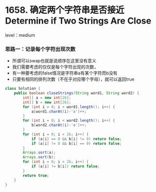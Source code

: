 # 1658. 确定两个字符串是否接近 Determine if Two Strings Are Close

level：medium

### 思路一：记录每个字符出现次数

- 所谓可以swap也就是说顺序在这里没有意义
- 我们需要考虑的仅仅是每个字符出现的次数，
- 有一种要考虑的false情况是字符串a有某个字符而b没有
- 只要有相同的排列次数（不在乎对应哪个字母），就可以返回true

```java
class Solution {
    public boolean closeStrings(String word1, String word2) {
        int[] a = new int[26];
        int[] b = new int[26];
        for (int i = 0; i < word1.length(); i++) {
            a[word1.charAt(i)-'a']++;
        }
        for (int i = 0; i < word2.length(); i++) {
            b[word2.charAt(i)-'a']++;
        }
        for (int i = 0; i < 26; i++) {
            if (a[i] == 0 && b[i] != 0) return false;
            if (a[i] != 0 && b[i] == 0) return false;
        }
        Arrays.sort(a);
        Arrays.sort(b);
        for (int i = 0; i < 26; i++) {
            if (a[i] != b[i]) return false;
        }
        return true;
    }
}
```

